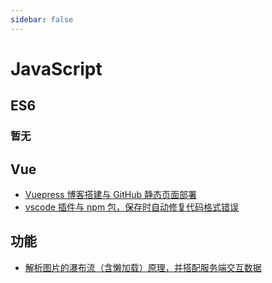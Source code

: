 ```yaml
---
sidebar: false
---
```


# JavaScript

## ES6

### 暂无

## Vue

- [Vuepress 博客搭建与 GitHub 静态页面部署](vuepress-blog.md)
- [vscode 插件与 npm 包，保存时自动修复代码格式错误](eslint-prettier.md)

## 功能

- [解析图片的瀑布流（含懒加载）原理，并搭配服务端交互数据](waterfall.md)
